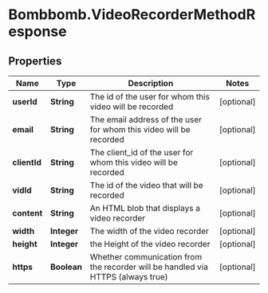 # Bombbomb.VideoRecorderMethodResponse

## Properties
Name | Type | Description | Notes
------------ | ------------- | ------------- | -------------
**userId** | **String** | The id of the user for whom this video will be recorded | [optional] 
**email** | **String** | The email address of the user for whom this video will be recorded | [optional] 
**clientId** | **String** | The client_id of the user for whom this video will be recorded | [optional] 
**vidId** | **String** | The id of the video that will be recorded | [optional] 
**content** | **String** | An HTML blob that displays a video recorder | [optional] 
**width** | **Integer** | The width of the video recorder | [optional] 
**height** | **Integer** | the Height of the video recorder | [optional] 
**https** | **Boolean** | Whether communication from the recorder will be handled via HTTPS (always true) | [optional] 



